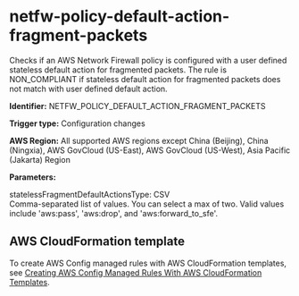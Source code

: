 # netfw\-policy\-default\-action\-fragment\-packets<a name="netfw-policy-default-action-fragment-packets"></a>

Checks if an AWS Network Firewall policy is configured with a user defined stateless default action for fragmented packets\. The rule is NON\_COMPLIANT if stateless default action for fragmented packets does not match with user defined default action\. 

**Identifier:** NETFW\_POLICY\_DEFAULT\_ACTION\_FRAGMENT\_PACKETS

**Trigger type:** Configuration changes

**AWS Region:** All supported AWS regions except China \(Beijing\), China \(Ningxia\), AWS GovCloud \(US\-East\), AWS GovCloud \(US\-West\), Asia Pacific \(Jakarta\) Region

**Parameters:**

statelessFragmentDefaultActionsType: CSV  
Comma\-separated list of values\. You can select a max of two\. Valid values include 'aws:pass', 'aws:drop', and 'aws:forward\_to\_sfe'\.

## AWS CloudFormation template<a name="w79aac11c32c17b9d379c15"></a>

To create AWS Config managed rules with AWS CloudFormation templates, see [Creating AWS Config Managed Rules With AWS CloudFormation Templates](aws-config-managed-rules-cloudformation-templates.md)\.